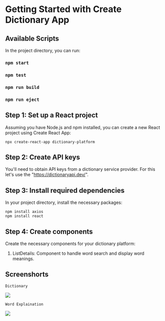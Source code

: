 # Getting Started with Create Dictionary App

## Available Scripts

In the project directory, you can run:

### `npm start`

### `npm test`

### `npm run build` 

### `npm run eject`

## Step 1: Set up a React project
Assuming you have Node.js and npm installed, you can create a new React project using Create React App:
    
    npx create-react-app dictionary-platform
## Step 2: Create API keys
You'll need to obtain API keys from a dictionary service provider. For this let's use the "https://dictionaryapi.dev/".

## Step 3: Install required dependencies
In your project directory, install the necessary packages:
    
    npm install axios
    npm install react

## Step 4: Create components
Create the necessary components for your dictionary platform:

1. ListDetails: Component to handle word search and display word meanings.

## Screenshorts

    Dictionary

   <img src= "https://github-production-user-asset-6210df.s3.amazonaws.com/103558082/255392524-4335819e-d9b7-4d31-947c-ee0e042d6585.png">
    
    Word Explaination
    
   <img src= "https://github-production-user-asset-6210df.s3.amazonaws.com/103558082/255392540-7e951a3b-e36c-4405-b4d1-725537d73567.png">
